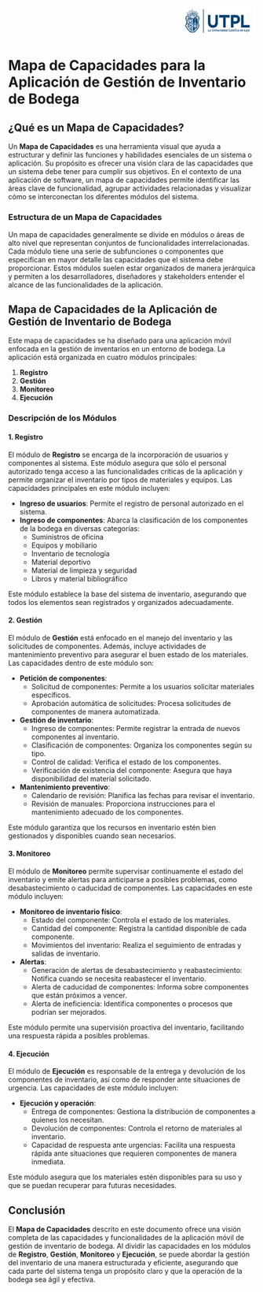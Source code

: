 <p align="right">
  <img src="media/utpllogo.png" alt="Logo UTPL" width="150"/>
</p>


# Mapa de Capacidades para la Aplicación de Gestión de Inventario de Bodega

## ¿Qué es un Mapa de Capacidades?

Un **Mapa de Capacidades** es una herramienta visual que ayuda a estructurar y definir las funciones y habilidades esenciales de un sistema o aplicación. Su propósito es ofrecer una visión clara de las capacidades que un sistema debe tener para cumplir sus objetivos. En el contexto de una aplicación de software, un mapa de capacidades permite identificar las áreas clave de funcionalidad, agrupar actividades relacionadas y visualizar cómo se interconectan los diferentes módulos del sistema.

### Estructura de un Mapa de Capacidades

Un mapa de capacidades generalmente se divide en módulos o áreas de alto nivel que representan conjuntos de funcionalidades interrelacionadas. Cada módulo tiene una serie de subfunciones o componentes que especifican en mayor detalle las capacidades que el sistema debe proporcionar. Estos módulos suelen estar organizados de manera jerárquica y permiten a los desarrolladores, diseñadores y stakeholders entender el alcance de las funcionalidades de la aplicación.

## Mapa de Capacidades de la Aplicación de Gestión de Inventario de Bodega

Este mapa de capacidades se ha diseñado para una aplicación móvil enfocada en la gestión de inventarios en un entorno de bodega. La aplicación está organizada en cuatro módulos principales:

1. **Registro**
2. **Gestión**
3. **Monitoreo**
4. **Ejecución**

### Descripción de los Módulos

#### 1. Registro

El módulo de **Registro** se encarga de la incorporación de usuarios y componentes al sistema. Este módulo asegura que sólo el personal autorizado tenga acceso a las funcionalidades críticas de la aplicación y permite organizar el inventario por tipos de materiales y equipos. Las capacidades principales en este módulo incluyen:

- **Ingreso de usuarios**: Permite el registro de personal autorizado en el sistema.
- **Ingreso de componentes**: Abarca la clasificación de los componentes de la bodega en diversas categorías:
  - Suministros de oficina
  - Equipos y mobiliario
  - Inventario de tecnología
  - Material deportivo
  - Material de limpieza y seguridad
  - Libros y material bibliográfico

Este módulo establece la base del sistema de inventario, asegurando que todos los elementos sean registrados y organizados adecuadamente.

#### 2. Gestión

El módulo de **Gestión** está enfocado en el manejo del inventario y las solicitudes de componentes. Además, incluye actividades de mantenimiento preventivo para asegurar el buen estado de los materiales. Las capacidades dentro de este módulo son:

- **Petición de componentes**:
  - Solicitud de componentes: Permite a los usuarios solicitar materiales específicos.
  - Aprobación automática de solicitudes: Procesa solicitudes de componentes de manera automatizada.
- **Gestión de inventario**:
  - Ingreso de componentes: Permite registrar la entrada de nuevos componentes al inventario.
  - Clasificación de componentes: Organiza los componentes según su tipo.
  - Control de calidad: Verifica el estado de los componentes.
  - Verificación de existencia del componente: Asegura que haya disponibilidad del material solicitado.
- **Mantenimiento preventivo**:
  - Calendario de revisión: Planifica las fechas para revisar el inventario.
  - Revisión de manuales: Proporciona instrucciones para el mantenimiento adecuado de los componentes.

Este módulo garantiza que los recursos en inventario estén bien gestionados y disponibles cuando sean necesarios.

#### 3. Monitoreo

El módulo de **Monitoreo** permite supervisar continuamente el estado del inventario y emite alertas para anticiparse a posibles problemas, como desabastecimiento o caducidad de componentes. Las capacidades en este módulo incluyen:

- **Monitoreo de inventario físico**:
  - Estado del componente: Controla el estado de los materiales.
  - Cantidad del componente: Registra la cantidad disponible de cada componente.
  - Movimientos del inventario: Realiza el seguimiento de entradas y salidas de inventario.
- **Alertas**:
  - Generación de alertas de desabastecimiento y reabastecimiento: Notifica cuando se necesita reabastecer el inventario.
  - Alerta de caducidad de componentes: Informa sobre componentes que están próximos a vencer.
  - Alerta de ineficiencia: Identifica componentes o procesos que podrían ser mejorados.

Este módulo permite una supervisión proactiva del inventario, facilitando una respuesta rápida a posibles problemas.

#### 4. Ejecución

El módulo de **Ejecución** es responsable de la entrega y devolución de los componentes de inventario, así como de responder ante situaciones de urgencia. Las capacidades de este módulo incluyen:

- **Ejecución y operación**:
  - Entrega de componentes: Gestiona la distribución de componentes a quienes los necesitan.
  - Devolución de componentes: Controla el retorno de materiales al inventario.
  - Capacidad de respuesta ante urgencias: Facilita una respuesta rápida ante situaciones que requieren componentes de manera inmediata.

Este módulo asegura que los materiales estén disponibles para su uso y que se puedan recuperar para futuras necesidades.

## Conclusión

El **Mapa de Capacidades** descrito en este documento ofrece una visión completa de las capacidades y funcionalidades de la aplicación móvil de gestión de inventario de bodega. Al dividir las capacidades en los módulos de **Registro**, **Gestión**, **Monitoreo** y **Ejecución**, se puede abordar la gestión del inventario de una manera estructurada y eficiente, asegurando que cada parte del sistema tenga un propósito claro y que la operación de la bodega sea ágil y efectiva.
